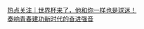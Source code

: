  
[热点关注｜世界杯来了，他和你一样也是球迷！](http://www.dianyue.me/archives/440/vuvio6g3wtnnocgf/)  
[奏响青春建功新时代的奋进强音](http://www.dianyue.me/archives/954/iub3rl9wm32e1dh5/)